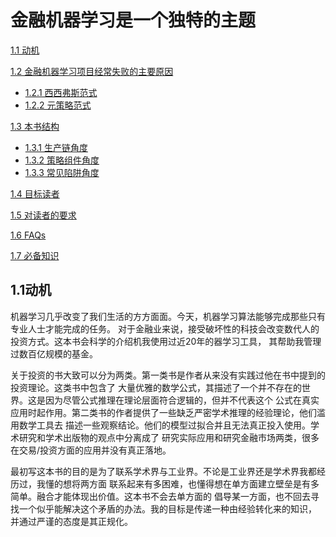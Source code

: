 # 金融机器学习是一个独特的主题


[1.1 动机](##1.1动机)

[1.2 金融机器学习项目经常失败的主要原因](#1.2)

   - [1.2.1 西西弗斯范式](#1.2.1)
   - [1.2.2 元策略范式](#1.2.2)

[1.3 本书结构](#1.3)
                           
   - [1.3.1 生产链角度](#1.3.1)
   - [1.3.2 策略组件角度](#1.3.2)
   - [1.3.3 常见陷阱角度](#1.3.3)

[1.4 目标读者](#1.4)

[1.5 对读者的要求](#1.5)

[1.6 FAQs](#1.6)

[1.7 必备知识](#1.7)




## 1.1动机

机器学习几乎改变了我们生活的方方面面。今天，机器学习算法能够完成那些只有专业人士才能完成的任务。
对于金融业来说，接受破坏性的科技会改变数代人的投资方式。这本书会科学的介绍机我使用过近20年的器学习工具，
其帮助我管理过数百亿规模的基金。

关于投资的书大致可以分为两类。第一类书是作者从来没有实践过他在书中提到的投资理论。这类书中包含了
大量优雅的数学公式，其描述了一个并不存在的世界。这是因为尽管公式推理在理论层面符合逻辑的，但并不代表这个
公式在真实应用时起作用。第二类书的作者提供了一些缺乏严密学术推理的经验理论，他们滥用数学工具去
描述一些观察结论。他们的模型过拟合并且无法真正投入使用。学术研究和学术出版物的观点中分离成了
研究实际应用和研究金融市场两类，很多在交易/投资方面的应用并没有真正落地。

最初写这本书的目的是为了联系学术界与工业界。不论是工业界还是学术界我都经历过，我懂的想将两方面
联系起来有多困难，也懂得想在单方面建立壁垒是有多简单。融合才能体现出价值。这本书不会去单方面的
倡导某一方面，也不回去寻找一个似乎能解决这个矛盾的办法。我的目标是传递一种由经验转化来的知识，
并通过严谨的态度是其正规化。


